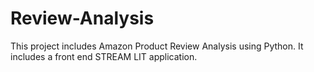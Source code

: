 # Review-Analysis
This project includes Amazon Product Review Analysis using Python. It includes a front end STREAM LIT application. 
